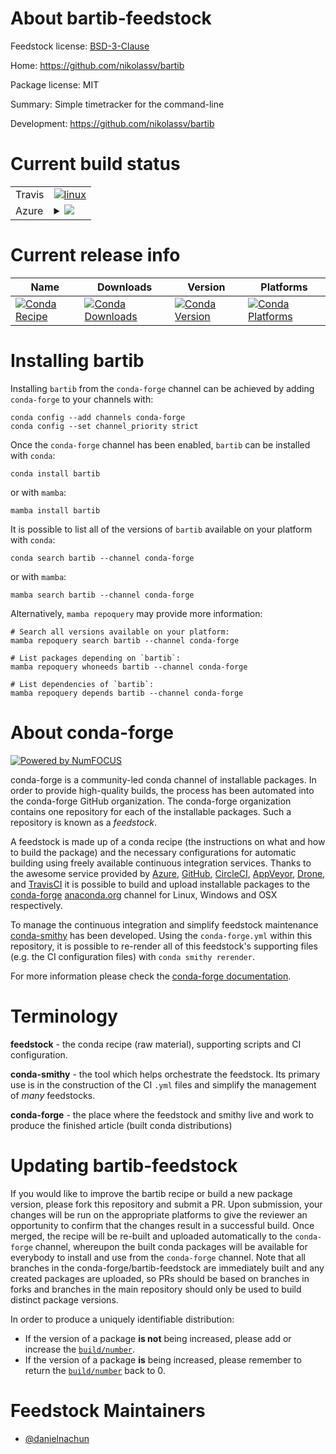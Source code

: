About bartib-feedstock
======================

Feedstock license: [BSD-3-Clause](https://github.com/conda-forge/bartib-feedstock/blob/main/LICENSE.txt)

Home: https://github.com/nikolassv/bartib

Package license: MIT

Summary: Simple timetracker for the command-line

Development: https://github.com/nikolassv/bartib

Current build status
====================


<table><tr>
    <td>Travis</td>
    <td>
      <a href="https://app.travis-ci.com/conda-forge/bartib-feedstock">
        <img alt="linux" src="https://img.shields.io/travis/com/conda-forge/bartib-feedstock/main.svg?label=Linux">
      </a>
    </td>
  </tr>
    
  <tr>
    <td>Azure</td>
    <td>
      <details>
        <summary>
          <a href="https://dev.azure.com/conda-forge/feedstock-builds/_build/latest?definitionId=23577&branchName=main">
            <img src="https://dev.azure.com/conda-forge/feedstock-builds/_apis/build/status/bartib-feedstock?branchName=main">
          </a>
        </summary>
        <table>
          <thead><tr><th>Variant</th><th>Status</th></tr></thead>
          <tbody><tr>
              <td>linux_64</td>
              <td>
                <a href="https://dev.azure.com/conda-forge/feedstock-builds/_build/latest?definitionId=23577&branchName=main">
                  <img src="https://dev.azure.com/conda-forge/feedstock-builds/_apis/build/status/bartib-feedstock?branchName=main&jobName=linux&configuration=linux%20linux_64_" alt="variant">
                </a>
              </td>
            </tr><tr>
              <td>linux_aarch64</td>
              <td>
                <a href="https://dev.azure.com/conda-forge/feedstock-builds/_build/latest?definitionId=23577&branchName=main">
                  <img src="https://dev.azure.com/conda-forge/feedstock-builds/_apis/build/status/bartib-feedstock?branchName=main&jobName=linux&configuration=linux%20linux_aarch64_" alt="variant">
                </a>
              </td>
            </tr><tr>
              <td>linux_ppc64le</td>
              <td>
                <a href="https://dev.azure.com/conda-forge/feedstock-builds/_build/latest?definitionId=23577&branchName=main">
                  <img src="https://dev.azure.com/conda-forge/feedstock-builds/_apis/build/status/bartib-feedstock?branchName=main&jobName=linux&configuration=linux%20linux_ppc64le_" alt="variant">
                </a>
              </td>
            </tr><tr>
              <td>osx_64</td>
              <td>
                <a href="https://dev.azure.com/conda-forge/feedstock-builds/_build/latest?definitionId=23577&branchName=main">
                  <img src="https://dev.azure.com/conda-forge/feedstock-builds/_apis/build/status/bartib-feedstock?branchName=main&jobName=osx&configuration=osx%20osx_64_" alt="variant">
                </a>
              </td>
            </tr><tr>
              <td>osx_arm64</td>
              <td>
                <a href="https://dev.azure.com/conda-forge/feedstock-builds/_build/latest?definitionId=23577&branchName=main">
                  <img src="https://dev.azure.com/conda-forge/feedstock-builds/_apis/build/status/bartib-feedstock?branchName=main&jobName=osx&configuration=osx%20osx_arm64_" alt="variant">
                </a>
              </td>
            </tr><tr>
              <td>win_64</td>
              <td>
                <a href="https://dev.azure.com/conda-forge/feedstock-builds/_build/latest?definitionId=23577&branchName=main">
                  <img src="https://dev.azure.com/conda-forge/feedstock-builds/_apis/build/status/bartib-feedstock?branchName=main&jobName=win&configuration=win%20win_64_" alt="variant">
                </a>
              </td>
            </tr>
          </tbody>
        </table>
      </details>
    </td>
  </tr>
</table>

Current release info
====================

| Name | Downloads | Version | Platforms |
| --- | --- | --- | --- |
| [![Conda Recipe](https://img.shields.io/badge/recipe-bartib-green.svg)](https://anaconda.org/conda-forge/bartib) | [![Conda Downloads](https://img.shields.io/conda/dn/conda-forge/bartib.svg)](https://anaconda.org/conda-forge/bartib) | [![Conda Version](https://img.shields.io/conda/vn/conda-forge/bartib.svg)](https://anaconda.org/conda-forge/bartib) | [![Conda Platforms](https://img.shields.io/conda/pn/conda-forge/bartib.svg)](https://anaconda.org/conda-forge/bartib) |

Installing bartib
=================

Installing `bartib` from the `conda-forge` channel can be achieved by adding `conda-forge` to your channels with:

```
conda config --add channels conda-forge
conda config --set channel_priority strict
```

Once the `conda-forge` channel has been enabled, `bartib` can be installed with `conda`:

```
conda install bartib
```

or with `mamba`:

```
mamba install bartib
```

It is possible to list all of the versions of `bartib` available on your platform with `conda`:

```
conda search bartib --channel conda-forge
```

or with `mamba`:

```
mamba search bartib --channel conda-forge
```

Alternatively, `mamba repoquery` may provide more information:

```
# Search all versions available on your platform:
mamba repoquery search bartib --channel conda-forge

# List packages depending on `bartib`:
mamba repoquery whoneeds bartib --channel conda-forge

# List dependencies of `bartib`:
mamba repoquery depends bartib --channel conda-forge
```


About conda-forge
=================

[![Powered by
NumFOCUS](https://img.shields.io/badge/powered%20by-NumFOCUS-orange.svg?style=flat&colorA=E1523D&colorB=007D8A)](https://numfocus.org)

conda-forge is a community-led conda channel of installable packages.
In order to provide high-quality builds, the process has been automated into the
conda-forge GitHub organization. The conda-forge organization contains one repository
for each of the installable packages. Such a repository is known as a *feedstock*.

A feedstock is made up of a conda recipe (the instructions on what and how to build
the package) and the necessary configurations for automatic building using freely
available continuous integration services. Thanks to the awesome service provided by
[Azure](https://azure.microsoft.com/en-us/services/devops/), [GitHub](https://github.com/),
[CircleCI](https://circleci.com/), [AppVeyor](https://www.appveyor.com/),
[Drone](https://cloud.drone.io/welcome), and [TravisCI](https://travis-ci.com/)
it is possible to build and upload installable packages to the
[conda-forge](https://anaconda.org/conda-forge) [anaconda.org](https://anaconda.org/)
channel for Linux, Windows and OSX respectively.

To manage the continuous integration and simplify feedstock maintenance
[conda-smithy](https://github.com/conda-forge/conda-smithy) has been developed.
Using the ``conda-forge.yml`` within this repository, it is possible to re-render all of
this feedstock's supporting files (e.g. the CI configuration files) with ``conda smithy rerender``.

For more information please check the [conda-forge documentation](https://conda-forge.org/docs/).

Terminology
===========

**feedstock** - the conda recipe (raw material), supporting scripts and CI configuration.

**conda-smithy** - the tool which helps orchestrate the feedstock.
                   Its primary use is in the construction of the CI ``.yml`` files
                   and simplify the management of *many* feedstocks.

**conda-forge** - the place where the feedstock and smithy live and work to
                  produce the finished article (built conda distributions)


Updating bartib-feedstock
=========================

If you would like to improve the bartib recipe or build a new
package version, please fork this repository and submit a PR. Upon submission,
your changes will be run on the appropriate platforms to give the reviewer an
opportunity to confirm that the changes result in a successful build. Once
merged, the recipe will be re-built and uploaded automatically to the
`conda-forge` channel, whereupon the built conda packages will be available for
everybody to install and use from the `conda-forge` channel.
Note that all branches in the conda-forge/bartib-feedstock are
immediately built and any created packages are uploaded, so PRs should be based
on branches in forks and branches in the main repository should only be used to
build distinct package versions.

In order to produce a uniquely identifiable distribution:
 * If the version of a package **is not** being increased, please add or increase
   the [``build/number``](https://docs.conda.io/projects/conda-build/en/latest/resources/define-metadata.html#build-number-and-string).
 * If the version of a package **is** being increased, please remember to return
   the [``build/number``](https://docs.conda.io/projects/conda-build/en/latest/resources/define-metadata.html#build-number-and-string)
   back to 0.

Feedstock Maintainers
=====================

* [@danielnachun](https://github.com/danielnachun/)

